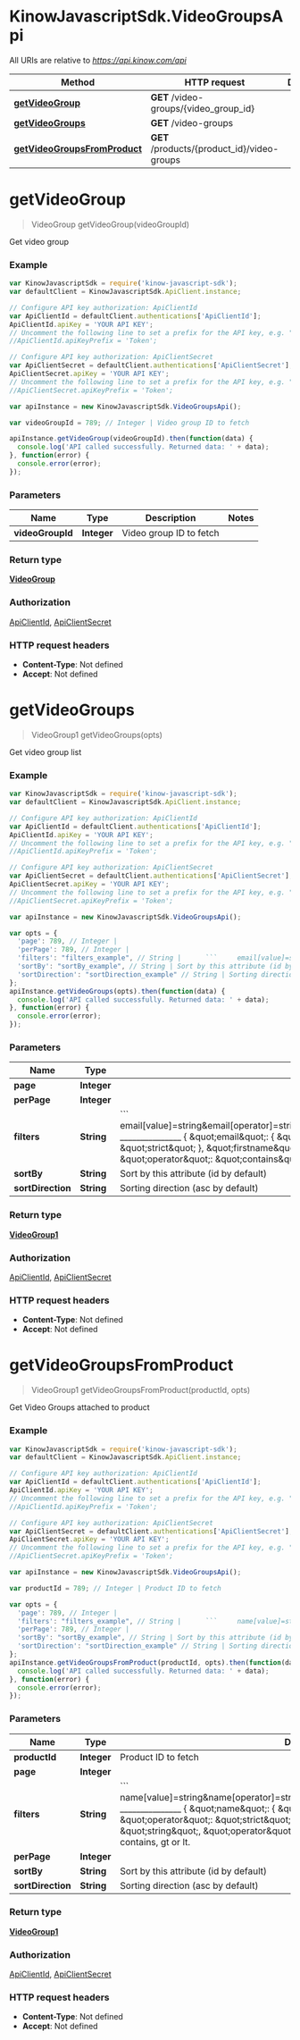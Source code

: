 # KinowJavascriptSdk.VideoGroupsApi

All URIs are relative to *https://api.kinow.com/api*

Method | HTTP request | Description
------------- | ------------- | -------------
[**getVideoGroup**](VideoGroupsApi.md#getVideoGroup) | **GET** /video-groups/{video_group_id} | 
[**getVideoGroups**](VideoGroupsApi.md#getVideoGroups) | **GET** /video-groups | 
[**getVideoGroupsFromProduct**](VideoGroupsApi.md#getVideoGroupsFromProduct) | **GET** /products/{product_id}/video-groups | 


<a name="getVideoGroup"></a>
# **getVideoGroup**
> VideoGroup getVideoGroup(videoGroupId)



Get video group

### Example
```javascript
var KinowJavascriptSdk = require('kinow-javascript-sdk');
var defaultClient = KinowJavascriptSdk.ApiClient.instance;

// Configure API key authorization: ApiClientId
var ApiClientId = defaultClient.authentications['ApiClientId'];
ApiClientId.apiKey = 'YOUR API KEY';
// Uncomment the following line to set a prefix for the API key, e.g. "Token" (defaults to null)
//ApiClientId.apiKeyPrefix = 'Token';

// Configure API key authorization: ApiClientSecret
var ApiClientSecret = defaultClient.authentications['ApiClientSecret'];
ApiClientSecret.apiKey = 'YOUR API KEY';
// Uncomment the following line to set a prefix for the API key, e.g. "Token" (defaults to null)
//ApiClientSecret.apiKeyPrefix = 'Token';

var apiInstance = new KinowJavascriptSdk.VideoGroupsApi();

var videoGroupId = 789; // Integer | Video group ID to fetch

apiInstance.getVideoGroup(videoGroupId).then(function(data) {
  console.log('API called successfully. Returned data: ' + data);
}, function(error) {
  console.error(error);
});

```

### Parameters

Name | Type | Description  | Notes
------------- | ------------- | ------------- | -------------
 **videoGroupId** | **Integer**| Video group ID to fetch | 

### Return type

[**VideoGroup**](VideoGroup.md)

### Authorization

[ApiClientId](../README.md#ApiClientId), [ApiClientSecret](../README.md#ApiClientSecret)

### HTTP request headers

 - **Content-Type**: Not defined
 - **Accept**: Not defined

<a name="getVideoGroups"></a>
# **getVideoGroups**
> VideoGroup1 getVideoGroups(opts)



Get video group list

### Example
```javascript
var KinowJavascriptSdk = require('kinow-javascript-sdk');
var defaultClient = KinowJavascriptSdk.ApiClient.instance;

// Configure API key authorization: ApiClientId
var ApiClientId = defaultClient.authentications['ApiClientId'];
ApiClientId.apiKey = 'YOUR API KEY';
// Uncomment the following line to set a prefix for the API key, e.g. "Token" (defaults to null)
//ApiClientId.apiKeyPrefix = 'Token';

// Configure API key authorization: ApiClientSecret
var ApiClientSecret = defaultClient.authentications['ApiClientSecret'];
ApiClientSecret.apiKey = 'YOUR API KEY';
// Uncomment the following line to set a prefix for the API key, e.g. "Token" (defaults to null)
//ApiClientSecret.apiKeyPrefix = 'Token';

var apiInstance = new KinowJavascriptSdk.VideoGroupsApi();

var opts = { 
  'page': 789, // Integer | 
  'perPage': 789, // Integer | 
  'filters': "filters_example", // String |      ```     email[value]=string&email[operator]=strict&firstname[value]=string&firstname[operator]=contains     _______________      {     \"email\": {     \"value\": \"string\",     \"operator\": \"strict\"     },     \"firstname\": {     \"value\": \"string\",     \"operator\": \"contains\"     }     } ```Operator can be strict, contains, gt or lt.
  'sortBy': "sortBy_example", // String | Sort by this attribute (id by default)
  'sortDirection': "sortDirection_example" // String | Sorting direction (asc by default)
};
apiInstance.getVideoGroups(opts).then(function(data) {
  console.log('API called successfully. Returned data: ' + data);
}, function(error) {
  console.error(error);
});

```

### Parameters

Name | Type | Description  | Notes
------------- | ------------- | ------------- | -------------
 **page** | **Integer**|  | [optional] 
 **perPage** | **Integer**|  | [optional] 
 **filters** | **String**|      &#x60;&#x60;&#x60;     email[value]&#x3D;string&amp;email[operator]&#x3D;strict&amp;firstname[value]&#x3D;string&amp;firstname[operator]&#x3D;contains     _______________      {     \&quot;email\&quot;: {     \&quot;value\&quot;: \&quot;string\&quot;,     \&quot;operator\&quot;: \&quot;strict\&quot;     },     \&quot;firstname\&quot;: {     \&quot;value\&quot;: \&quot;string\&quot;,     \&quot;operator\&quot;: \&quot;contains\&quot;     }     } &#x60;&#x60;&#x60;Operator can be strict, contains, gt or lt. | [optional] 
 **sortBy** | **String**| Sort by this attribute (id by default) | [optional] 
 **sortDirection** | **String**| Sorting direction (asc by default) | [optional] 

### Return type

[**VideoGroup1**](VideoGroup1.md)

### Authorization

[ApiClientId](../README.md#ApiClientId), [ApiClientSecret](../README.md#ApiClientSecret)

### HTTP request headers

 - **Content-Type**: Not defined
 - **Accept**: Not defined

<a name="getVideoGroupsFromProduct"></a>
# **getVideoGroupsFromProduct**
> VideoGroup1 getVideoGroupsFromProduct(productId, opts)



Get Video Groups attached to product

### Example
```javascript
var KinowJavascriptSdk = require('kinow-javascript-sdk');
var defaultClient = KinowJavascriptSdk.ApiClient.instance;

// Configure API key authorization: ApiClientId
var ApiClientId = defaultClient.authentications['ApiClientId'];
ApiClientId.apiKey = 'YOUR API KEY';
// Uncomment the following line to set a prefix for the API key, e.g. "Token" (defaults to null)
//ApiClientId.apiKeyPrefix = 'Token';

// Configure API key authorization: ApiClientSecret
var ApiClientSecret = defaultClient.authentications['ApiClientSecret'];
ApiClientSecret.apiKey = 'YOUR API KEY';
// Uncomment the following line to set a prefix for the API key, e.g. "Token" (defaults to null)
//ApiClientSecret.apiKeyPrefix = 'Token';

var apiInstance = new KinowJavascriptSdk.VideoGroupsApi();

var productId = 789; // Integer | Product ID to fetch

var opts = { 
  'page': 789, // Integer | 
  'filters': "filters_example", // String |      ```     name[value]=string&name[operator]=strict&duration[value]=string&duration[operator]=gt     _______________      {     \"name\": {     \"value\": \"string\",     \"operator\": \"strict\"     },     \"duration\": {     \"value\": \"string\",     \"operator\": \"gt\"     }     } ```     Operator can be strict, contains, gt or lt.
  'perPage': 789, // Integer | 
  'sortBy': "sortBy_example", // String | Sort by this attribute (id by default)
  'sortDirection': "sortDirection_example" // String | Sorting direction (asc by default)
};
apiInstance.getVideoGroupsFromProduct(productId, opts).then(function(data) {
  console.log('API called successfully. Returned data: ' + data);
}, function(error) {
  console.error(error);
});

```

### Parameters

Name | Type | Description  | Notes
------------- | ------------- | ------------- | -------------
 **productId** | **Integer**| Product ID to fetch | 
 **page** | **Integer**|  | [optional] 
 **filters** | **String**|      &#x60;&#x60;&#x60;     name[value]&#x3D;string&amp;name[operator]&#x3D;strict&amp;duration[value]&#x3D;string&amp;duration[operator]&#x3D;gt     _______________      {     \&quot;name\&quot;: {     \&quot;value\&quot;: \&quot;string\&quot;,     \&quot;operator\&quot;: \&quot;strict\&quot;     },     \&quot;duration\&quot;: {     \&quot;value\&quot;: \&quot;string\&quot;,     \&quot;operator\&quot;: \&quot;gt\&quot;     }     } &#x60;&#x60;&#x60;     Operator can be strict, contains, gt or lt. | [optional] 
 **perPage** | **Integer**|  | [optional] 
 **sortBy** | **String**| Sort by this attribute (id by default) | [optional] 
 **sortDirection** | **String**| Sorting direction (asc by default) | [optional] 

### Return type

[**VideoGroup1**](VideoGroup1.md)

### Authorization

[ApiClientId](../README.md#ApiClientId), [ApiClientSecret](../README.md#ApiClientSecret)

### HTTP request headers

 - **Content-Type**: Not defined
 - **Accept**: Not defined

